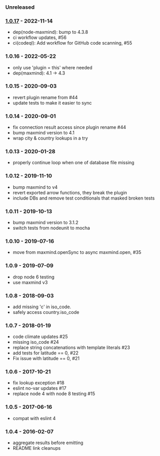 ### Unreleased


### [1.0.17] - 2022-11-14

- dep(node-maxmind): bump to 4.3.8
- ci workflow updates, #56
- ci(codeql): Add workflow for GitHub code scanning, #55


### 1.0.16 - 2022-05-22

- only use 'plugin = this' where needed
- dep(maxmind): 4.1 -> 4.3


### 1.0.15 - 2020-09-03

- revert plugin rename from #44
- update tests to make it easier to sync


### 1.0.14 - 2020-09-01

- fix connection result access since plugin rename #44
- bump maxmind version to 4.1
- wrap city & country lookups in a try


### 1.0.13 - 2020-01-28

- properly continue loop when one of database file missing


### 1.0.12 - 2019-11-10

- bump maxmind to v4
- revert exported arrow functions, they break the plugin
- include DBs and remove test conditionals that masked broken tests


### 1.0.11 - 2019-10-13

- bump maxmind version to 3.1.2
- switch tests from nodeunit to mocha


### 1.0.10 - 2019-07-16

- move from maxmind.openSync to async maxmind.open, #35


### 1.0.9 - 2019-07-09

- drop node 6 testing
- use maxmind v3


### 1.0.8 - 2018-09-03

- add missing 'c' in iso_code.
- safely access country.iso_code


### 1.0.7 - 2018-01-19

- code climate updates #25
- missing iso_code #24
- replace string concatenations with template literals #23
- add tests for latitude == 0, #22
- Fix issue with latitude == 0, #21


### 1.0.6 - 2017-10-21

- fix lookup exception #18
- eslint no-var updates #17
- replace node 4 with node 8 testing #15


### 1.0.5 - 2017-06-16

- compat with eslint 4


### 1.0.4 - 2016-02-07

- aggregate results before emitting
- README link cleanups

[1.0.17]: https://github.com/haraka/haraka-plugin-geoip/releases/tag/1.0.17
